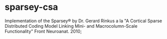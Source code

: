 # sparsey-csa

Implementation of the Sparsey® by Dr. Gerard Rinkus a la "A Cortical Sparse Distributed Coding Model Linking Mini- and Macrocolumn-Scale Functionality" Front Neuroanat. 2010;
